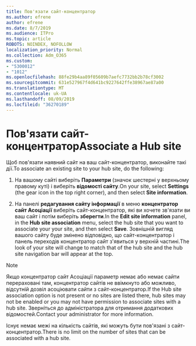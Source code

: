 ```yaml
---
title: Пов'язати сайт-концентратор
ms.author: efrene
author: efrene
ms.date: 8/7/2019
ms.audience: ITPro
ms.topic: article
ROBOTS: NOINDEX, NOFOLLOW
localization_priority: Normal
ms.collection: Adm_O365
ms.custom:
- "5300012"
- "1012"
ms.openlocfilehash: 88fe29b4aa89f05609b7aefc7732bb2b78cf3002
ms.sourcegitcommit: 631e527967f4d641bc9227642ffe38967ae87a00
ms.translationtype: MT
ms.contentlocale: uk-UA
ms.lasthandoff: 08/09/2019
ms.locfileid: "36270189"
---
```

# <a name="associate-a-hub-site"></a><span data-ttu-id="47ef3-102">Пов'язати сайт-концентратор</span><span class="sxs-lookup"><span data-stu-id="47ef3-102">Associate a Hub site</span></span>

<span data-ttu-id="47ef3-103">Щоб пов'язати наявний сайт на ваш сайт-концентратор, виконайте такі дії.</span><span class="sxs-lookup"><span data-stu-id="47ef3-103">To associate an existing site to your hub site, do the following:</span></span>
  
1. <span data-ttu-id="47ef3-104">На вашому сайті виберіть **Параметри** (значок шестерні у верхньому правому куті) і виберіть **відомості сайту**.</span><span class="sxs-lookup"><span data-stu-id="47ef3-104">On your site, select **Settings** (the gear icon in the top right corner), and then select **Site information**.</span></span>

2. <span data-ttu-id="47ef3-105">На панелі **редагування сайту інформації** в меню **концентратор сайт Асоціації** виберіть сайт-концентратор, які ви хочете зв'язати ви ваш сайт і потім виберіть **зберегти**.</span><span class="sxs-lookup"><span data-stu-id="47ef3-105">In the **Edit site information** panel, in the **Hub site association** menu, select the hub site that you want to associate your your site, and then select **Save**.</span></span> <span data-ttu-id="47ef3-106">Зовнішній вигляд вашого сайту буде змінено відповідно, що сайт-концентратор і панель переходів концентратор сайт з'явиться у верхній частині.</span><span class="sxs-lookup"><span data-stu-id="47ef3-106">The look of your site will change to match that of the hub site and the hub site navigation bar will appear at the top.</span></span>

 > [!Note]
><span data-ttu-id="47ef3-107">Якщо концентратор сайт Асоціації параметр немає або немає сайти перераховані там, концентратор сайтів не ввімкнуто або можливо, відсутній дозвіл асоціювати сайти з сайт-концентратор.</span><span class="sxs-lookup"><span data-stu-id="47ef3-107">If the Hub site association option is not present or no sites are listed there, hub sites may not be enabled or you may not have permission to associate sites with a hub site.</span></span> <span data-ttu-id="47ef3-108">Зверніться до адміністратора для отримання додаткових відомостей.</span><span class="sxs-lookup"><span data-stu-id="47ef3-108">Contact your administrator for more information.</span></span>
>
><span data-ttu-id="47ef3-109">Існує немає межі на кількість сайтів, які можуть бути пов'язані з сайт-концентратор.</span><span class="sxs-lookup"><span data-stu-id="47ef3-109">There is no limit on the number of sites that can be associated with a hub site.</span></span>
  